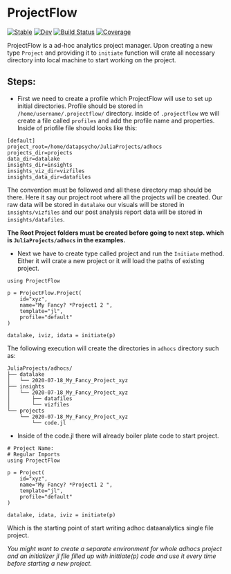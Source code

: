 # ProjectFlow

[![Stable](https://img.shields.io/badge/docs-stable-blue.svg)](https://DataPsycho.github.io/ProjectFlow.jl/stable)
[![Dev](https://img.shields.io/badge/docs-dev-blue.svg)](https://DataPsycho.github.io/ProjectFlow.jl/dev)
[![Build Status](https://travis-ci.com/DataPsycho/ProjectFlow.jl.svg?branch=master)](https://travis-ci.com/DataPsycho/ProjectFlow.jl)
[![Coverage](https://codecov.io/gh/DataPsycho/ProjectFlow.jl/branch/master/graph/badge.svg)](https://codecov.io/gh/DataPsycho/ProjectFlow.jl)


ProjectFlow is a ad-hoc analytics project manager. Upon creating a new type
`Project` and providing it to `initiate` function will crate all necessary
directory into local machine to start working on the project.

## Steps:
- First we need to create a profile which ProjectFlow will use to set up initial
directories. Profile should be stored in `/home/username/.projectflow/` directory.
inside of `.projectflow` we will create a file called `profiles` and add the
profile name and properties. Inside of priofile file should looks like this:

```
[default]
project_root=/home/datapsycho/JuliaProjects/adhocs
projects_dir=projects
data_dir=datalake
insights_dir=insights
insights_viz_dir=vizfiles
insights_data_dir=datafiles

```
The convention must be followed and all these directory map should be there.
Here it say our project root where all the projects will be created. Our raw data
will be stored in `datalake` our visuals will be stored in `insights/vizfiles`
and our post analysis report data will be stored in `insights/datafiles`.

__The Root Project folders must be created before going to next step. which is
`JuliaProjects/adhocs` in the examples.__

- Next we have to create type called project and run the `Initiate` method.
Either it will crate a new project or it will load the paths of existing
project.

```
using ProjectFlow

p = ProjectFlow.Project(
    id="xyz",
    name="My Fancy? *Project1 2 ",
    template="jl",
    profile="default"
)

datalake, iviz, idata = initiate(p)
```

The following execution will create the directories in `adhocs` directory such
as:

```
JuliaProjects/adhocs/
├── datalake
│   └── 2020-07-18_My_Fancy_Project_xyz
├── insights
│   └── 2020-07-18_My_Fancy_Project_xyz
│       ├── datafiles
│       └── vizfiles
└── projects
    └── 2020-07-18_My_Fancy_Project_xyz
        └── code.jl
```

- Inside of the code.jl there will already boiler plate code to start project.

```
# Project Name:
# Regular Imports
using ProjectFlow

p = Project(
    id="xyz",
    name="My Fancy? *Project1 2 ",
    template="jl",
    profile="default"
)

datalake, idata, iviz = initiate(p)
```

Which is the starting point of start writing adhoc dataanalytics single file
project.

_You might want to create a separate environment for whole adhocs project and
an initializer jl file  filled up with inittiate(p) code and use it every time
before starting a new project._
